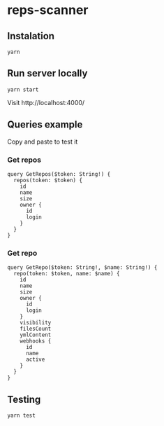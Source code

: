 # reps-scanner

## Instalation

```
yarn
```

## Run server locally

```
yarn start
```

Visit http://localhost:4000/

## Queries example

Copy and paste to test it

### Get repos

```
query GetRepos($token: String!) {
  repos(token: $token) {
    id
    name
    size
    owner {
      id
      login
    }
  }
}
```

### Get repo

```
query GetRepo($token: String!, $name: String!) {
  repo(token: $token, name: $name) {
    id
    name
    size
    owner {
      id
      login
    }
    visibility
    filesCount
    ymlContent
    webhooks {
      id
      name
      active
    }
  }
}
```

## Testing

```
yarn test
```
